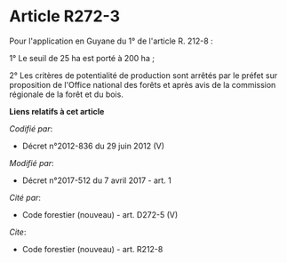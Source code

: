 # Article R272-3

Pour l'application en Guyane du 1° de l'article R. 212-8 :

1° Le seuil de 25 ha est porté à 200 ha ;

2° Les critères de potentialité de production sont arrêtés par le préfet sur proposition de l'Office national des forêts et
après avis de la commission régionale de la forêt et du bois.

**Liens relatifs à cet article**

_Codifié par_:

  - Décret n°2012-836 du 29 juin 2012 (V)

_Modifié par_:

  - Décret n°2017-512 du 7 avril 2017 - art. 1

_Cité par_:

  - Code forestier (nouveau) - art. D272-5 (V)

_Cite_:

  - Code forestier (nouveau) - art. R212-8
